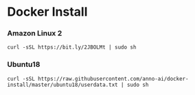 # Docker Install

### Amazon Linux 2
```curl -sSL https://bit.ly/2JBOLMt | sudo sh```

### Ubuntu18
```curl -sSL https://raw.githubusercontent.com/anno-ai/docker-install/master/ubuntu18/userdata.txt | sudo sh```